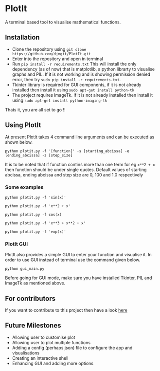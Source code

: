 # PlotIt

A terminal based tool to visualise mathematical functions.

## Installation

- Clone the repository using ``` git clone https://github.com/djmgit/PlotIt.git ```
- Enter into the repository and open in terminal
- Run ``` pip install -r requirements.txt ``` This will install the only dependency (as of now) that is
  matplotlib, a python librarty to visualise graphs and PIL. If it is not working and is showing
  permission denied error, then try ``` sudo pip install -r requirements.txt ```.
- Tkinter library is required for GUI components, if it is not already installed then install it
  using ``` sudo apt-get install python-tk ```
- The project requires ImageTk. If it is not already installed then install it using
  ``` sudo apt-get install python-imaging-tk ```

Thats it, you are all set to go !!

## Using PlotIt

At present PlotIt takes 4 command line arguments and can be executed as shown below.

```
python plotit.py -f '[function]' -s [starting_abcissa] -e [ending_abcissa] -z [step_size]

```

It is to be noted that if function contins more than one term for eg ``` x**2 + x ``` then function
should be under single quotes.
Default values of starting abcissa, ending abcissa and step size are 0, 100  and 1.0 respectively

### Some examples

```
python plotit.py -f 'sin(x)'

python plotit.py -f 'x**2 + x'

python plotit.py -f cos(x)

python plotit.py -f 'x**3 + x**2 + x'

python plotit.py -f 'exp(x)'

```
### PlotIt GUI

PlotIt also provides a simple GUI to enter your function and visualise it. In order to use GUI instead
of terminal use the command given below.

```
python gui_main.py

```

Before going for GUI mode, make sure you have installed Tkinter, PIL and ImageTk as mentioned above.

## For contributors

If you want to contribute to this project then have a look [here](https://github.com/NIT-dgp/PlotIt/blob/master/CONTRIBUTING.md)

## Future Milestones

- Allowing user to customise plot
- Allowing user to plot multiple functions
- Adding a config (perhaps json) file to configure the app and visualisations
- Creating an interactive shell
- Enhancing GUI and adding more options

